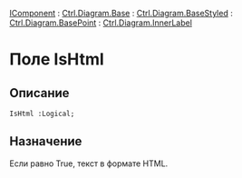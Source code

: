 ﻿---
Link: .Ctrl.Diagram.InnerLabel.@IsHtml
---

[IComponent](topic:Com.Custom.ComClasses.IComponent.Default) :
[Ctrl.Diagram.Base](topic:Com.Custom.ComClasses.Ctrl.Diagram.Base.Default) :
[Ctrl.Diagram.BaseStyled](topic:Com.Custom.ComClasses.Ctrl.Diagram.BaseStyled.Default) :
[Ctrl.Diagram.BasePoint](topic:Com.Custom.ComClasses.Ctrl.Diagram.BasePoint.Default) :
[Ctrl.Diagram.InnerLabel](Default)

# Поле IsHtml

## Описание

    IsHtml :Logical;

## Назначение

Если равно True, текст в формате HTML.